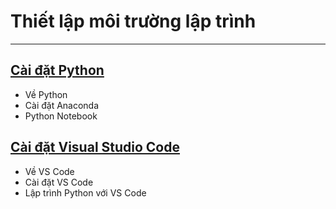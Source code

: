 # Thiết lập môi trường lập trình

---

## [Cài đặt Python](python)

- Về Python
- Cài đặt Anaconda
- Python Notebook

## [Cài đặt Visual Studio Code](vscode) ##

- Về VS Code
- Cài đặt VS Code
- Lập trình Python với VS Code